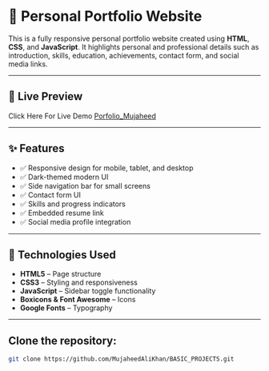 # 💼 Personal Portfolio Website

This is a fully responsive personal portfolio website created using **HTML**, **CSS**, and **JavaScript**. It highlights personal and professional details such as introduction, skills, education, achievements, contact form, and social media links.

---

## 📌 Live Preview

Click Here For Live Demo [Porfolio_Mujaheed ]( https://mujaheedalikhan.github.io/BASIC_PROJECTS/Portfolio_Mujaheed/)

---

## ✨ Features

- ✅ Responsive design for mobile, tablet, and desktop
- ✅ Dark-themed modern UI
- ✅ Side navigation bar for small screens
- ✅ Contact form UI
- ✅ Skills and progress indicators
- ✅ Embedded resume link
- ✅ Social media profile integration

---

## 🔧 Technologies Used

- **HTML5** – Page structure
- **CSS3** – Styling and responsiveness
- **JavaScript** – Sidebar toggle functionality
- **Boxicons & Font Awesome** – Icons
- **Google Fonts** – Typography

---

## Clone the repository:
   ```bash
   git clone https://github.com/MujaheedAliKhan/BASIC_PROJECTS.git

